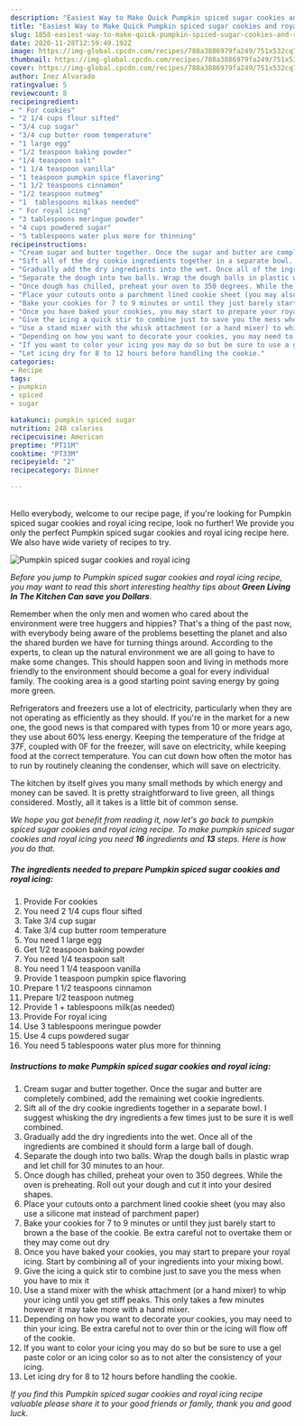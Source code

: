 ```yaml
---
description: "Easiest Way to Make Quick Pumpkin spiced sugar cookies and royal icing"
title: "Easiest Way to Make Quick Pumpkin spiced sugar cookies and royal icing"
slug: 1858-easiest-way-to-make-quick-pumpkin-spiced-sugar-cookies-and-royal-icing
date: 2020-11-28T12:59:49.192Z
image: https://img-global.cpcdn.com/recipes/788a3886979fa249/751x532cq70/pumpkin-spiced-sugar-cookies-and-royal-icing-recipe-main-photo.jpg
thumbnail: https://img-global.cpcdn.com/recipes/788a3886979fa249/751x532cq70/pumpkin-spiced-sugar-cookies-and-royal-icing-recipe-main-photo.jpg
cover: https://img-global.cpcdn.com/recipes/788a3886979fa249/751x532cq70/pumpkin-spiced-sugar-cookies-and-royal-icing-recipe-main-photo.jpg
author: Inez Alvarado
ratingvalue: 5
reviewcount: 8
recipeingredient:
- " For cookies"
- "2 1/4 cups flour sifted"
- "3/4 cup sugar"
- "3/4 cup butter room temperature"
- "1 large egg"
- "1/2 teaspoon baking powder"
- "1/4 teaspoon salt"
- "1 1/4 teaspoon vanilla"
- "1 teaspoon pumpkin spice flavoring"
- "1 1/2 teaspoons cinnamon"
- "1/2 teaspoon nutmeg"
- "1  tablespoons milkas needed"
- " For royal icing"
- "3 tablespoons meringue powder"
- "4 cups powdered sugar"
- "5 tablespoons water plus more for thinning"
recipeinstructions:
- "Cream sugar and butter together. Once the sugar and butter are completely combined, add the remaining wet cookie ingredients."
- "Sift all of the dry cookie ingredients together in a separate bowl. I suggest whisking the dry ingredients a few times just to be sure it is well combined."
- "Gradually add the dry ingredients into the wet. Once all of the ingredients are combined it should form a large ball of dough."
- "Separate the dough into two balls. Wrap the dough balls in plastic wrap and let chill for 30 minutes to an hour."
- "Once dough has chilled, preheat your oven to 350 degrees. While the oven is preheating. Roll out your dough and cut it into your desired shapes."
- "Place your cutouts onto a parchment lined cookie sheet (you may also use a silicone mat instead of parchment paper)"
- "Bake your cookies for 7 to 9 minutes or until they just barely start to brown a the base of the cookie. Be extra careful not to overtake them or they may come out dry"
- "Once you have baked your cookies, you may start to prepare your royal icing. Start by combining all of your ingredients into your mixing bowl."
- "Give the icing a quick stir to combine just to save you the mess when you have to mix it"
- "Use a stand mixer with the whisk attachment (or a hand mixer) to whip your icing until you get stiff peaks. This only takes a few minutes however it may take more with a hand mixer."
- "Depending on how you want to decorate your cookies, you may need to thin your icing. Be extra careful not to over thin or the icing will flow off of the cookie."
- "If you want to color your icing you may do so but be sure to use a gel paste color or an icing color so as to not alter the consistency of your icing."
- "Let icing dry for 8 to 12 hours before handling the cookie."
categories:
- Recipe
tags:
- pumpkin
- spiced
- sugar

katakunci: pumpkin spiced sugar 
nutrition: 248 calories
recipecuisine: American
preptime: "PT11M"
cooktime: "PT33M"
recipeyield: "2"
recipecategory: Dinner

---
```

<br>
Hello everybody, welcome to our recipe page, if you're looking for Pumpkin spiced sugar cookies and royal icing recipe, look no further! We provide you only the perfect Pumpkin spiced sugar cookies and royal icing recipe here. We also have wide variety of recipes to try.
<br>


![Pumpkin spiced sugar cookies and royal icing](https://img-global.cpcdn.com/recipes/788a3886979fa249/751x532cq70/pumpkin-spiced-sugar-cookies-and-royal-icing-recipe-main-photo.jpg)

<i>Before you jump to Pumpkin spiced sugar cookies and royal icing recipe, you may want to read this short interesting healthy tips about 
<strong>Green Living In The Kitchen Can save you Dollars</strong>.</i>
</br>

Remember when the only men and women who cared about the environment were tree huggers and hippies? That's a thing of the past now, with everybody being aware of the problems besetting the planet and also the shared burden we have for turning things around. According to the experts, to clean up the natural environment we are all going to have to make some changes. This should happen soon and living in methods more friendly to the environment should become a goal for every individual family. The cooking area is a good starting point saving energy by going more green.

Refrigerators and freezers use a lot of electricity, particularly when they are not operating as efficiently as they should. If you're in the market for a new one, the good news is that compared with types from 10 or more years ago, they use about 60% less energy. Keeping the temperature of the fridge at 37F, coupled with 0F for the freezer, will save on electricity, while keeping food at the correct temperature. You can cut down how often the motor has to run by routinely cleaning the condenser, which will save on electricity.

The kitchen by itself gives you many small methods by which energy and money can be saved. It is pretty straightforward to live green, all things considered. Mostly, all it takes is a little bit of common sense.


<i>We hope you got benefit from reading it, now let's go back to pumpkin spiced sugar cookies and royal icing recipe. To make pumpkin spiced sugar cookies and royal icing you need <strong>16</strong> ingredients and <strong>13</strong> steps. Here is how you do that.
</i>

##### The ingredients needed to prepare Pumpkin spiced sugar cookies and royal icing:

1. Provide  For cookies
1. You need 2 1/4 cups flour sifted
1. Take 3/4 cup sugar
1. Take 3/4 cup butter room temperature
1. You need 1 large egg
1. Get 1/2 teaspoon baking powder
1. You need 1/4 teaspoon salt
1. You need 1 1/4 teaspoon vanilla
1. Provide 1 teaspoon pumpkin spice flavoring
1. Prepare 1 1/2 teaspoons cinnamon
1. Prepare 1/2 teaspoon nutmeg
1. Provide 1 + tablespoons milk(as needed)
1. Provide  For royal icing
1. Use 3 tablespoons meringue powder
1. Use 4 cups powdered sugar
1. You need 5 tablespoons water plus more for thinning


##### Instructions to make Pumpkin spiced sugar cookies and royal icing:

1. Cream sugar and butter together. Once the sugar and butter are completely combined, add the remaining wet cookie ingredients.
1. Sift all of the dry cookie ingredients together in a separate bowl. I suggest whisking the dry ingredients a few times just to be sure it is well combined.
1. Gradually add the dry ingredients into the wet. Once all of the ingredients are combined it should form a large ball of dough.
1. Separate the dough into two balls. Wrap the dough balls in plastic wrap and let chill for 30 minutes to an hour.
1. Once dough has chilled, preheat your oven to 350 degrees. While the oven is preheating. Roll out your dough and cut it into your desired shapes.
1. Place your cutouts onto a parchment lined cookie sheet (you may also use a silicone mat instead of parchment paper)
1. Bake your cookies for 7 to 9 minutes or until they just barely start to brown a the base of the cookie. Be extra careful not to overtake them or they may come out dry
1. Once you have baked your cookies, you may start to prepare your royal icing. Start by combining all of your ingredients into your mixing bowl.
1. Give the icing a quick stir to combine just to save you the mess when you have to mix it
1. Use a stand mixer with the whisk attachment (or a hand mixer) to whip your icing until you get stiff peaks. This only takes a few minutes however it may take more with a hand mixer.
1. Depending on how you want to decorate your cookies, you may need to thin your icing. Be extra careful not to over thin or the icing will flow off of the cookie.
1. If you want to color your icing you may do so but be sure to use a gel paste color or an icing color so as to not alter the consistency of your icing.
1. Let icing dry for 8 to 12 hours before handling the cookie.


<i>If you find this Pumpkin spiced sugar cookies and royal icing recipe valuable please share it to your good friends or family, thank you and good luck.</i>
